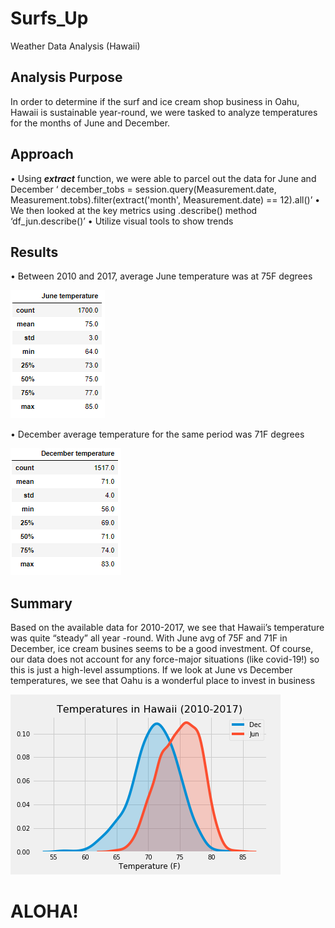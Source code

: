 
# Surfs_Up

Weather Data Analysis (Hawaii)

## Analysis Purpose

In order to determine if the surf and ice cream shop business in Oahu, Hawaii is sustainable year-round, we were tasked to analyze temperatures for the months of June and December.


## Approach

•	Using ***extract*** function, we were able to parcel out the data for June and December
‘ december_tobs = session.query(Measurement.date, Measurement.tobs).filter(extract('month', Measurement.date) == 12).all()’
•	We then looked at the key metrics using .describe() method
‘df_jun.describe()’
•	Utilize visual tools to show trends


## Results

•	Between 2010 and 2017, average June temperature was at 75F degrees

![]( https://github.com/jojobear2020/Surfs_Up/blob/master/analysis/june_summary.PNG)




•	December average temperature for the same period was 71F degrees

![]( https://github.com/jojobear2020/Surfs_Up/blob/master/analysis/december_summary.PNG)

## Summary

Based on the available data for 2010-2017, we see that Hawaii’s temperature was quite “steady” all year -round. With June avg of 75F and 71F in December, ice cream busines seems to be a good investment. Of course, our data does not account for any force-major situations (like covid-19!) so this is just a high-level assumptions. If we look at June vs December temperatures, we see that Oahu is a wonderful place to invest in business

![](https://github.com/jojobear2020/Surfs_Up/blob/master/analysis/jun_dec_temp_kdeplot.png)

# ALOHA! 
